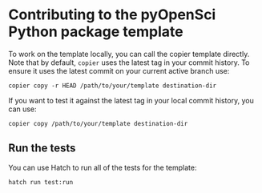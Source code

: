 # Contributing to the pyOpenSci Python package template

To work on the template locally, you can call the copier template directly. Note that by default, `copier` uses the latest tag in your commit history. To ensure it uses the latest commit on your current active branch use:

`copier copy -r HEAD /path/to/your/template destination-dir`

If you want to test it against the latest tag in your local commit history, you can use:

`copier copy /path/to/your/template destination-dir`

## Run the tests

You can use Hatch to run all of the tests for the template:

`hatch run test:run`
